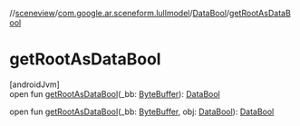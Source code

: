 //[sceneview](../../../index.md)/[com.google.ar.sceneform.lullmodel](../index.md)/[DataBool](index.md)/[getRootAsDataBool](get-root-as-data-bool.md)

# getRootAsDataBool

[androidJvm]\
open fun [getRootAsDataBool](get-root-as-data-bool.md)(_bb: [ByteBuffer](https://developer.android.com/reference/kotlin/java/nio/ByteBuffer.html)): [DataBool](index.md)

open fun [getRootAsDataBool](get-root-as-data-bool.md)(_bb: [ByteBuffer](https://developer.android.com/reference/kotlin/java/nio/ByteBuffer.html), obj: [DataBool](index.md)): [DataBool](index.md)
